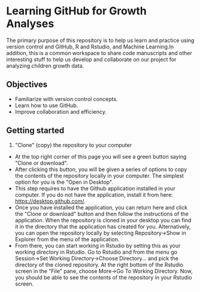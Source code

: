 # Learning GitHub for Growth Analyses

The primary purpose of this repository is to help us learn and practice using version control and GitHub, R and Rstudio, and Machine Learning.In addition, this is a common workspace to share code manuscripts and other interesting stuff to help us develop and collaborate on our project for analyzing children growth data.

## Objectives

- Familiarize with version control concepts.
- Learn how to use GitHub.
- Improve collaboration and efficiency.

## Getting started 

1. "Clone" (copy) the repository to your computer
 - At the top right corner of this page you will see a green button saying "Clone or download". 
 - After clicking this button, you will be given a series of options to copy the contents of the repository locally in your computer. The simplest option for you is the "Open in Desktop". 
 - This step requires to have the Github application installed in your computer. If you do not have the application, install it from here: https://desktop.github.com/. 
 - Once you have installed the application, you can return here and click the "Clone or download" button and then follow the instructions of the application. When the repository is cloned in your desktop you can find it in the directory that the application has created for you. Alternatively, you can open the repository locally by selecting Repository->Show in Explorer from the menu of the application.
 - From there, you can start working in Rstudio by setting this as your working directory in Rstudio. Go to Rstudio and from the menu go Session->Set Working Directory->Choose Directory... and pick the directory of the cloned repository. At the right bottom of the Rstudio screen in the "File" pane, choose More->Go To Working Directory. Now, you should be able to see the contents of the repository in your Rstudio screen. 



